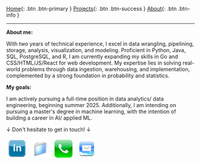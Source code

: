 <style>
.btn {
    display: inline-block;
    padding: 10px 20px;
    margin: 5px;
    border-radius: 5px;
    text-decoration: none;
    color: white;
    font-weight: bold;
}
.btn-primary { background-color: #007bff; }
.btn-success { background-color: #28a745; }
.btn-info { background-color: #17a2b8; }
.contact-button img {
    width: 48px; /* Standard size for all icons */
    height: 48px; /* Standard size for all icons */
    vertical-align: middle;
}
.contact-button {
    display: inline-block;
    margin: 5px;
    text-decoration: none;
}
</style>
[Home](README.md){: .btn .btn-primary } 
[Projects](projectPage.md){: .btn .btn-success } 
[About](about.md){: .btn .btn-info }

---
__About me:__

With two years of technical experience, I excel in data wrangling, pipelining, storage, analysis, visualization, and modeling. Proficient in Python, Java, SQL, PostgreSQL, and R, I am currently expanding my skills in Go and CSS/HTML/JS/React for web development. My expertise lies in solving real-world problems through data ingestion, warehousing, and implementation, complemented by a strong foundation in probability and statistics.

__My goals:__

I am actively pursuing a full-time position in data analytics/ data engineering, beginning summer 2025. Additionally, I am intending on pursuing a master's degree in machine learning, with the intention of building a career in AI/ applied ML.

↓ Don't hesitate to get in touch! ↓

<!-- Bottom Section: Contact Buttons -->
<a href="https://www.linkedin.com/in/your-profile" class="contact-button">
  <img src="images/linkedin.jpg" alt="LinkedIn">
</a>
<a href="https://docs.google.com/document/d/12OT1G2pk7JruC2Z_F1J2xMmz6Qf-urPc/edit?usp=sharing&ouid=116509027107431059441&rtpof=true&sd=true" class="contact-button">
  <img src="images/files.png" alt="Resume">
</a>
<a href="#" class="contact-button" onclick="alert('Phone: +4244650093')">
  <img src="images/phones.jpg" alt="Phone">
</a>
<a href="#" class="contact-button" onclick="alert('Email: peterjmanning@berkeley.edu')">
  <img src="images/email.jpg" alt="Email">
</a>


